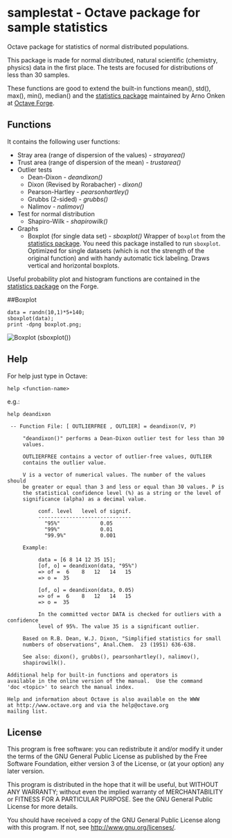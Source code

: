 # samplestat - Octave package for sample statistics

Octave package for statistics of normal distributed populations.

This package is made for normal distributed, natural scientific (chemistry, physics) data in the first place. The tests are focused for distributions of less than 30 samples. 

These functions are good to extend the built-in functions mean(), std(), max(), min(), median() and the [statistics package](http://octave.sourceforge.net/statistics/index.html) maintained by Arno Onken at [Octave Forge](http://octave.sourceforge.net/index.html).

## Functions

It contains the following user functions:

- Stray area (range of dispersion of the values) - *strayarea()*
- Trust area (range of dispersion of the mean) - *trustarea()*
- Outlier tests
  - Dean-Dixon - *deandixon()*
  - Dixon (Revised by Rorabacher) - *dixon()*
  - Pearson-Hartley - *pearsonhartley()*
  - Grubbs (2-sided) - *grubbs()*
  - Nalimov - *nalimov()*
- Test for normal distribution
  - Shapiro-Wilk - *shapirowilk()*
- Graphs
  - Boxplot (for single data set) - *sboxplot()*
    Wrapper of `boxplot` from the [statistics package](http://octave.sourceforge.net/statistics/index.html). You need this package installed to run `sboxplot`. Optimized for single datasets (which is not the strength of the original function) and with handy automatic tick labeling. Draws vertical and horizontal boxplots.

Useful probability plot and histogram functions are contained in the [statistics package](http://octave.sourceforge.net/statistics/index.html) on the Forge.

##Boxplot
    
```
data = randn(10,1)*5+140;
sboxplot(data);
print -dpng boxplot.png;
```
![Boxplot (sboxplot())](http://blog.hani-ibrahim.de/wp-content/uploads/boxplot_small.png)

## Help

For help just type in Octave:

```
help <function-name>
```
e.g.:
```
help deandixon
```
```
 -- Function File: [ OUTLIERFREE , OUTLIER] = deandixon(V, P)

     "deandixon()" performs a Dean-Dixon outlier test for less than 30
     values.

     OUTLIERFREE contains a vector of outlier-free values, OUTLIER
     contains the outlier value.

     V is a vector of numerical values. The number of the values should
     be greater or equal than 3 and less or equal than 30 values. P is
     the statistical confidence level (%) as a string or the level of
     significance (alpha) as a decimal value.

          conf. level   level of signif.
          ------------------------------
            "95%"             0.05
            "99%"             0.01
            "99.9%"           0.001

     Example:

          data = [6 8 14 12 35 15];
          [of, o] = deandixon(data, "95%")
          => of =  6    8   12   14   15
          => o =  35

          [of, o] = deandixon(data, 0.05)
          => of =  6    8   12   14   15
          => o =  35

          In the committed vector DATA is checked for outliers with a confidence
          level of 95%. The value 35 is a significant outlier.

     Based on R.B. Dean, W.J. Dixon, "Simplified statistics for small
     numbers of observations", Anal.Chem.  23 (1951) 636-638.

     See also: dixon(), grubbs(), pearsonhartley(), nalimov(),
     shapirowilk().

Additional help for built-in functions and operators is
available in the online version of the manual.  Use the command
'doc <topic>' to search the manual index.

Help and information about Octave is also available on the WWW
at http://www.octave.org and via the help@octave.org
mailing list.
```

## License

This program is free software: you can redistribute it and/or modify it under the terms of the GNU General Public License as published by the Free Software Foundation, either version 3 of the License, or (at your option) any later version.

This program is distributed in the hope that it will be useful, but WITHOUT ANY WARRANTY; without even the implied warranty of MERCHANTABILITY or FITNESS FOR A PARTICULAR PURPOSE. See the GNU General Public License for more details.

You should have received a copy of the GNU General Public License along with this program. If not, see http://www.gnu.org/licenses/.